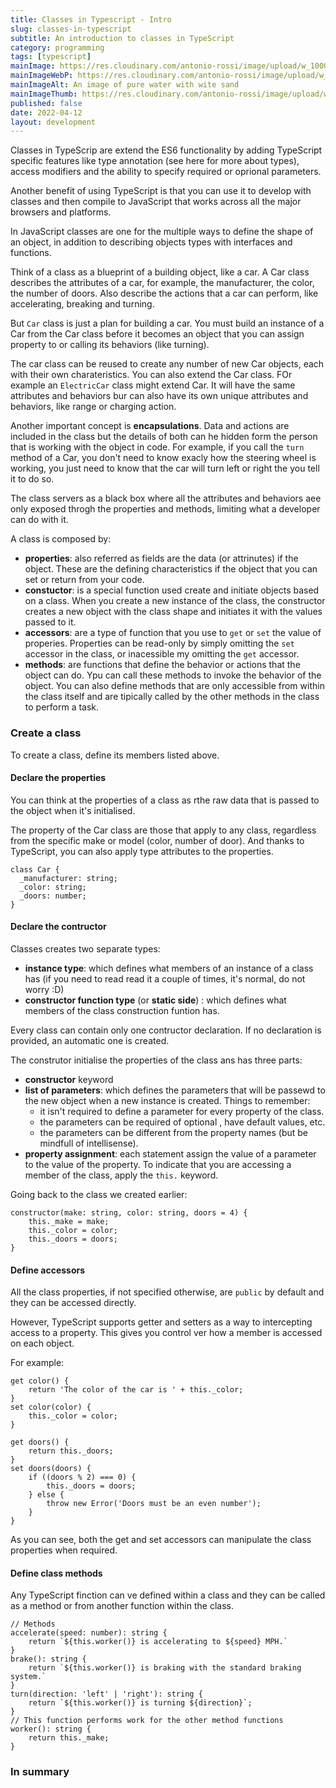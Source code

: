 ```yaml
---
title: Classes in Typescript - Intro
slug: classes-in-typescript
subtitle: An introduction to classes in TypeScript
category: programming
tags: [typescript]
mainImage: https://res.cloudinary.com/antonio-rossi/image/upload/w_1000,fl_progressive/v1648646194/articles/functional-programming/pure_zyijgf.jpg
mainImageWebP: https://res.cloudinary.com/antonio-rossi/image/upload/w_1000,fl_progressive,f_webp/v1648646194/articles/functional-programming/pure_zyijgf.jpg
mainImageAlt: An image of pure water with wite sand
mainImageThumb: https://res.cloudinary.com/antonio-rossi/image/upload/w_300,fl_progressive/v1648646194/articles/functional-programming/pure_zyijgf.jpg
published: false
date: 2022-04-12
layout: development
---
```


Classes in TypeScrip are extend the ES6 functionality by adding TypeScript specific features like type annotation (see here for more about types), access modifiers and the ability to specify required or oprional parameters.

Another benefit of using TypeScript is that you can use it to develop with classes and then compile to JavaScript that works across all the major browsers and platforms.

In JavaScript classes are one for the multiple ways to define the shape of an object, in addition to describing objects types with interfaces and functions.

Think of a class as a blueprint of a building object, like a car. A Car class describes the attributes of a car, for example, the manufacturer, the color, the number of doors. Also describe the actions that a car can perform, like accelerating, breaking and turning.

But `Car` class is just a plan for building a car. You must build an instance of a Car from the Car class before it becomes an object that you can assign property to or calling its behaviors (like turning).

The car class can be reused to create any number of new Car objects, each with their own charateristics. You can also extend the Car class. FOr example an `ElectricCar` class might extend Car. It will have the same attributes and behaviors bur can also have its own unique attributes and behaviors, like range or charging action.

Another important concept is **encapsulations**. Data and actions are included in the class but the details of both can he hidden form the person that is working with the object in code. For example, if you call the `turn` method of a Car, you don't need to know exacly how the steering wheel is working, you just need to know that the car will turn left or right the you tell it to do so.

The class servers as a black box where all the attributes and behaviors aee only exposed throgh the properties and methods, limiting what a developer can do with it.

A class is composed by:

- **properties**: also referred as fields are the data (or attrinutes) if the object. These are the defining characteristics if the object that you can set or return from your code.
- **constuctor**: is a special function used create and initiate objects based on a class. When you create a new instance of the class, the constructor creates a new object with the class shape and initiates it with the values passed to it.
- **accessors**: are a type of function that you use to `get` or `set` the value of properies. Properties can be read-only by simply omitting the `set` accessor in the class, or inacessible my omitting the `get` accessor.
- **methods**: are functions that define the behavior or actions that the object can do. Ypu can call these methods to invoke the behavior of the object. You can also define methods that are only accessible from within the class itself and are tipically called by the other methods in the class to perform a task.

### Create a class

To create a class, define its members listed above.

#### Declare the properties

You can think at the properties of a class as rthe raw data that is passed to the object when it's initialised.

The property of the Car class are those that apply to any class, regardless from the specific make or model (color, number of door). And thanks to TypeScript, you can also apply type attributes to the properties.

```
class Car {
  _manufacturer: string;
  _color: string;
  _doors: number;
}
```

#### Declare the contructor

Classes creates two separate types:

- **instance type**: which defines what members of an instance of a class has (if you need to read read it a couple of times, it's normal, do not worry :D)
- **constructor function type** (or **static side**) : which defines what members of the class construction funtion has.

Every class can contain only one contructor declaration. If no declaration is provided, an automatic one is created.

The construtor initialise the properties of the class ans has three parts:

- **constructor** keyword
- **list of parameters**: which defines the parameters that will be passewd to the new object when a new instance is created.
  Things to remember:
  - it isn't required to define a parameter for every property of the class.
  - the parameters can be required of optional , have default values, etc.
  - the parameters can be different from the property names (but be mindfull of intellisense).
- **property assignment**: each statement assign the value of a parameter to the value of the property. To indicate that you are accessing a member of the class, apply the `this.` keyword.

Going back to the class we created earlier:

```
constructor(make: string, color: string, doors = 4) {
    this._make = make;
    this._color = color;
    this._doors = doors;
}
```

#### Define accessors

All the class properties, if not specified otherwise, are `public` by default and they can be accessed directly.

However, TypeScript supports getter and setters as a way to intercepting access to a property. This gives you control ver how a member is accessed on each object.

For example:

```
get color() {
    return 'The color of the car is ' + this._color;
}
set color(color) {
    this._color = color;
}

get doors() {
    return this._doors;
}
set doors(doors) {
    if ((doors % 2) === 0) {
        this._doors = doors;
    } else {
        throw new Error('Doors must be an even number');
    }
}
```

As you can see, both the get and set accessors can manipulate the class properties when required.

#### Define class methods

Any TypeScript finction can ve defined within a class and they can be called as a method or from another function within the class.

```
// Methods
accelerate(speed: number): string {
    return `${this.worker()} is accelerating to ${speed} MPH.`
}
brake(): string {
    return `${this.worker()} is braking with the standard braking system.`
}
turn(direction: 'left' | 'right'): string {
    return `${this.worker()} is turning ${direction}`;
}
// This function performs work for the other method functions
worker(): string {
    return this._make;
}
```

### In summary
